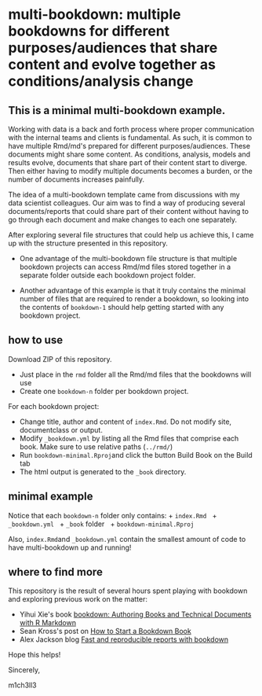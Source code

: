# multi-bookdown: multiple bookdowns for different purposes/audiences that share content and evolve together as conditions/analysis change 

## This is a minimal multi-bookdown example.

Working with data is a back and forth process where proper communication with the internal teams and clients is fundamental. As such, it is common to have multiple Rmd/md's prepared for different purposes/audiences. These documents might share some content. As conditions, analysis, models and results evolve, documents that share part of their content start to diverge. Then either having to modify multiple documents becomes a burden, or the number of documents increases painfully.

The idea of a multi-bookdown template came from discussions with my data scientist colleagues. Our aim was to find a way of producing several documents/reports that could share part of their content without having to go through each document and make changes to each one separately.

After exploring several file structures that could help us achieve this, I came up with the structure presented in this repository. 

* One advantage of the multi-bookdown file structure is that multiple bookdown projects can access Rmd/md files stored together in a separate folder outside each bookdown project folder.

* Another advantage of this example is that it truly contains the minimal number of files that are required to render a bookdown, so looking into the contents of `bookdown-1` should help getting started with any bookdown project.

## how to use

Download ZIP of this repository.

* Just place in the `rmd` folder all the Rmd/md files that the bookdowns will use
* Create one `bookdown-n` folder per bookdown project.

For each bookdown project:
* Change title, author and content of `index.Rmd`. Do not modify site, documentclass or output.
* Modify `_bookdown.yml` by listing all the Rmd files that comprise each book. Make sure to use relative paths (`../rmd/`)
* Run `bookdown-minimal.Rproj`and click the button Build Book on the Build tab
* The html output is generated to the `_book` directory.

## minimal example

Notice that each `bookdown-n` folder only contains:
    + `index.Rmd`
    + `_bookdown.yml`
    + `_book` folder
    + `bookdown-minimal.Rproj`
    
Also, `index.Rmd`and `_bookdown.yml` contain the smallest amount of code to have multi-bookdown up and running!

## where to find more 

This repository is the result of several hours spent playing with bookdown and exploring previous work on the matter:
* Yihui Xie's book [bookdown: Authoring Books and Technical Documents with R Markdown](https://bookdown.org/yihui/bookdown/acknowledgments.html) 
* Sean Kross's post on [How to Start a Bookdown Book](http://seankross.com/2016/11/17/How-to-Start-a-Bookdown-Book.html)
* Alex Jackson blog [Fast and reproducible reports with bookdown](https://www.symbolix.com.au/blog-main/jagejccjfs77z6hndamhmwapt2tz3z)

Hope this helps!

Sincerely,

m1ch3ll3
